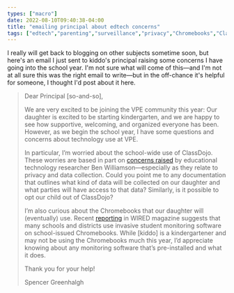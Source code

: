 ```yaml
---
types: ["macro"]
date: 2022-08-10T09:40:38-04:00
title: "emailing principal about edtech concerns"
tags: ["edtech","parenting","surveillance","privacy","Chromebooks","ClassDojo"]
---
```

I really will get back to blogging on other subjects sometime soon, but here's an email I just sent to kiddo's principal raising some concerns I have going into the school year. I'm not sure what will come of this—and I'm not at all sure this was the right email to write—but in the off-chance it's helpful for someone, I thought I'd post about it here.

> Dear Principal [so-and-so],
> 
> We are very excited to be joining the VPE community this year: Our daughter is excited to be starting kindergarten, and we are happy to see how supportive, welcoming, and organized everyone has been. However, as we begin the school year, I have some questions and concerns about technology use at VPE. 
> 
> In particular, I’m worried about the school-wide use of ClassDojo. These worries are based in part on [concerns raised](https://blogs.lse.ac.uk/parenting4digitalfuture/2017/01/04/classdojo-poses-data-protection-concerns-for-parents/) by educational technology researcher Ben Williamson—especially as they relate to privacy and data collection. Could you point me to any documentation that outlines what kind of data will be collected on our daughter and what parties will have access to that data? Similarly, is it possible to opt our child out of ClassDojo?
> 
> I’m also curious about the Chromebooks that our daughter will (eventually) use. Recent [reporting](https://www.wired.com/story/student-monitoring-software-privacy-in-schools/) in WIRED magazine suggests that many schools and districts use invasive student monitoring software on school-issued Chromebooks. While [kiddo] is a kindergartener and may not be using the Chromebooks much this year, I’d appreciate knowing about any monitoring software that’s pre-installed and what it does.
>
> Thank you for your help!
>
> Spencer Greenhalgh
